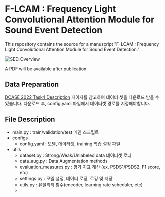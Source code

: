 # F-LCAM : Frequency Light Convolutional Attention Module for Sound Event Detection

This repository contains the source for a manuscript "F-LCAM : Frequency Light Convolutional Attention Module for Sound Event Detection."

![SED_Overview](https://github.com/user-attachments/assets/d064d6d5-4b37-412d-ae18-5198385a3e98)

A PDF will be available after publication.


## Data Preparation
[DCASE 2022 Task4 Description](https://dcase.community/challenge2022/task-sound-event-detection-in-domestic-environments#download) 페이지를 참고하여 데이터 셋을 다운로드 받을 수 있습니다. 
다운로드 후, config.yaml 파일에서 데이터셋 경로를 지정해야합니다.

## File Description
* main.py : train/validation/test 메인 스크립트
* configs
    * config.yaml : 모델, 데이터셋, training 학습 설정 파일
* utils
    * dataset.py : Strong/Weak/Unlabeled data 데이터셋 로더
    * data_aug.py : Data Augmentation methods
    * evaluation_measures.py : 평가 지표 계산 (ex. PSDS1/PSDS2, F1 score, etc)
    * settings.py : 모델 설정, 데이터 로딩, 로깅 및 저장
    * utils.py : 유틸리티 함수(encoder, learning rate scheduler, etc)
    * 







